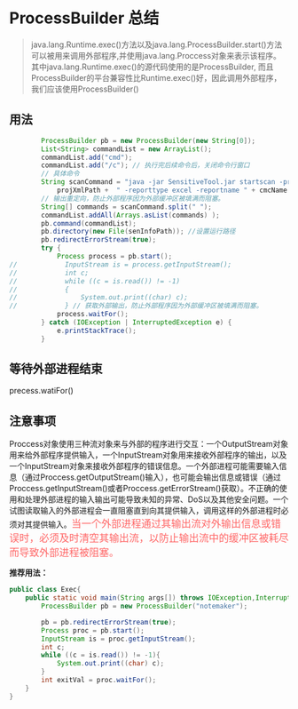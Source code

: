 <!-- Ctrl/Cmd + B	Toggle bold
Ctrl/Cmd + I	Toggle italic
Ctrl/Cmd + Shift + ]	Toggle heading (uplevel)
Ctrl/Cmd + Shift + [	Toggle heading (downlevel)
Ctrl/Cmd + M	Toggle math environment
Alt + C	Check/Uncheck task list item
Ctrl/Cmd + Shift + V	Toggle preview
Ctrl/Cmd + K V	Toggle preview to side -->
# ProcessBuilder 总结

> java.lang.Runtime.exec()方法以及java.lang.ProcessBuilder.start()方法可以被用来调用外部程序,并使用java.lang.Proccess对象来表示该程序。 其中java.lang.Runtime.exec()的源代码使用的是ProcessBuilder, 而且ProcessBuilder的平台兼容性比Runtime.exec()好，因此调用外部程序，我们应该使用ProcessBuilder()

## 用法

```java
        ProcessBuilder pb = new ProcessBuilder(new String[0]);
        List<String> commandList = new ArrayList();
        commandList.add("cmd");
        commandList.add("/c"); // 执行完后续命令后，关闭命令行窗口
        // 具体命令
        String scanCommand = "java -jar SensitiveTool.jar startscan -project " + 
            projXmlPath +  " -reporttype excel -reportname " + cmcName + " -exportpath " + reportPath + " 1>NUL 2>NUL";
        // 输出重定向，防止外部程序因为外部缓冲区被填满而阻塞。
        String[] commands = scanCommand.split(" ");
        commandList.addAll(Arrays.asList(commands) );
        pb.command(commandList);
        pb.directory(new File(senInfoPath)); //设置运行路径
        pb.redirectErrorStream(true);
        try {
            Process process = pb.start();
//            InputStream is = process.getInputStream();
//            int c;
//            while ((c = is.read()) != -1)
//            {
//                System.out.print((char) c);
//            } // 获取外部输出，防止外部程序因为外部缓冲区被填满而阻塞。
            process.waitFor();
        } catch (IOException | InterruptedException e) {
            e.printStackTrace();
        }
```

## 等待外部进程结束

precess.watiFor()

## 注意事项

Proccess对象使用三种流对象来与外部的程序进行交互：一个OutputStream对象用来给外部程序提供输入，一个InputStream对象用来接收外部程序的输出，以及一个InputStream对象来接收外部程序的错误信息。一个外部进程可能需要输入信息（通过Proccess.getOutputStream()输入），也可能会输出信息或错误（通过Proccess.getInputStream()或者Proccess.getErrorStream()获取）。不正确的使用和处理外部进程的输入输出可能导致未知的异常、DoS以及其他安全问题。一个试图读取输入的外部进程会一直阻塞直到向其提供输入，调用这样的外部进程时必须对其提供输入。<font face=黑体 color=#FF6666 size=4>当一个外部进程通过其输出流对外输出信息或错误时，必须及时清空其输出流，以防止输出流中的缓冲区被耗尽而导致外部进程被阻塞。 </font>

**推荐用法：**
``` java
public class Exec{
    public static void main(String args[]) throws IOException,InterruptedException{
        ProcessBuilder pb = new ProcessBuilder("notemaker");

        pb = pb.redirectErrorStream(true);
        Process proc = pb.start();
        InputStream is = proc.getInputStream();
        int c;
        while ((c = is.read()) != -1){
            System.out.print((char) c);
        }
        int exitVal = proc.waitFor();
    }
}
```

